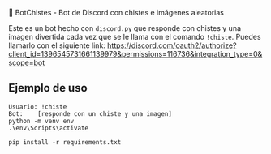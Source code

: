  🤖 BotChistes - Bot de Discord con chistes e imágenes aleatorias

Este es un bot hecho con `discord.py` que responde con chistes y una imagen divertida cada vez que se le llama con el comando `!chiste`.
Puedes llamarlo con el siguiente link:
https://discord.com/oauth2/authorize?client_id=1396545731661139979&permissions=116736&integration_type=0&scope=bot


##  Ejemplo de uso

```text
Usuario: !chiste
Bot:    [responde con un chiste y una imagen]
python -m venv env
.\env\Scripts\activate

pip install -r requirements.txt


